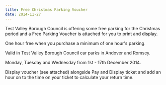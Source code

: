 ```yaml
---
title: Free Christmas Parking Voucher
date: 2014-11-27
---
```

Test Valley Borough Council is offering some free parking for the Christmas period and a Free Parking Voucher is attached for you to print and display.

One hour free when you purchase a minimum of one hour's parking.

Valid in Test Valley Borough Council car parks in Andover and Romsey.

Monday, Tuesday and Wednesday from 1st - 17th December 2014.

Display voucher (see attached) alongside Pay and Display ticket and add an hour on to the time on your ticket to calculate your return time.

